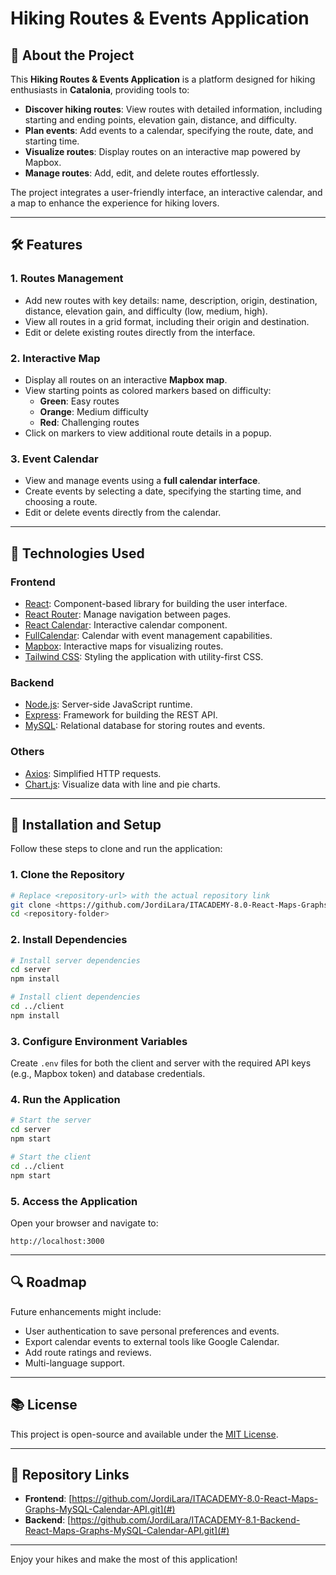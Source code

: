 # Hiking Routes & Events Application

## 🌿 About the Project
This **Hiking Routes & Events Application** is a platform designed for hiking enthusiasts in **Catalonia**, providing tools to:

- **Discover hiking routes**: View routes with detailed information, including starting and ending points, elevation gain, distance, and difficulty.
- **Plan events**: Add events to a calendar, specifying the route, date, and starting time.
- **Visualize routes**: Display routes on an interactive map powered by Mapbox.
- **Manage routes**: Add, edit, and delete routes effortlessly.

The project integrates a user-friendly interface, an interactive calendar, and a map to enhance the experience for hiking lovers.

---

## 🛠️ Features

### **1. Routes Management**
- Add new routes with key details: name, description, origin, destination, distance, elevation gain, and difficulty (low, medium, high).
- View all routes in a grid format, including their origin and destination.
- Edit or delete existing routes directly from the interface.

### **2. Interactive Map**
- Display all routes on an interactive **Mapbox map**.
- View starting points as colored markers based on difficulty:
  - **Green**: Easy routes
  - **Orange**: Medium difficulty
  - **Red**: Challenging routes
- Click on markers to view additional route details in a popup.

### **3. Event Calendar**
- View and manage events using a **full calendar interface**.
- Create events by selecting a date, specifying the starting time, and choosing a route.
- Edit or delete events directly from the calendar.

---

## 🔧 Technologies Used

### **Frontend**
- [React](https://reactjs.org/): Component-based library for building the user interface.
- [React Router](https://reactrouter.com/): Manage navigation between pages.
- [React Calendar](https://github.com/wojtekmaj/react-calendar): Interactive calendar component.
- [FullCalendar](https://fullcalendar.io/): Calendar with event management capabilities.
- [Mapbox](https://www.mapbox.com/): Interactive maps for visualizing routes.
- [Tailwind CSS](https://tailwindcss.com/): Styling the application with utility-first CSS.

### **Backend**
- [Node.js](https://nodejs.org/): Server-side JavaScript runtime.
- [Express](https://expressjs.com/): Framework for building the REST API.
- [MySQL](https://www.mysql.com/): Relational database for storing routes and events.

### **Others**
- [Axios](https://axios-http.com/): Simplified HTTP requests.
- [Chart.js](https://www.chartjs.org/): Visualize data with line and pie charts.

---

## 🔧 Installation and Setup
Follow these steps to clone and run the application:

### **1. Clone the Repository**
```bash
# Replace <repository-url> with the actual repository link
git clone <https://github.com/JordiLara/ITACADEMY-8.0-React-Maps-Graphs-MySQL-Calendar-API.git>
cd <repository-folder>
```

### **2. Install Dependencies**
```bash
# Install server dependencies
cd server
npm install

# Install client dependencies
cd ../client
npm install
```

### **3. Configure Environment Variables**
Create `.env` files for both the client and server with the required API keys (e.g., Mapbox token) and database credentials.

### **4. Run the Application**
```bash
# Start the server
cd server
npm start

# Start the client
cd ../client
npm start
```

### **5. Access the Application**
Open your browser and navigate to:
```
http://localhost:3000
```

---

## 🔍 Roadmap

Future enhancements might include:
- User authentication to save personal preferences and events.
- Export calendar events to external tools like Google Calendar.
- Add route ratings and reviews.
- Multi-language support.

---

## 📚 License
This project is open-source and available under the [MIT License](https://opensource.org/licenses/MIT).

---

## 🔗 Repository Links
- **Frontend**: [https://github.com/JordiLara/ITACADEMY-8.0-React-Maps-Graphs-MySQL-Calendar-API.git](#)
- **Backend**: [https://github.com/JordiLara/ITACADEMY-8.1-Backend-React-Maps-Graphs-MySQL-Calendar-API.git](#)

---

Enjoy your hikes and make the most of this application!

